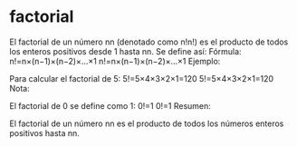 # factorial
El factorial de un número nn (denotado como n!n!) es el producto de todos los enteros positivos desde 1 hasta nn. Se define así:
Fórmula:
n!=n×(n−1)×(n−2)×…×1
n!=n×(n−1)×(n−2)×…×1
Ejemplo:

Para calcular el factorial de 5:
5!=5×4×3×2×1=120
5!=5×4×3×2×1=120
Nota:

El factorial de 0 se define como 1:
0!=1
0!=1
Resumen:

El factorial de un número nn es el producto de todos los números enteros positivos hasta nn.
